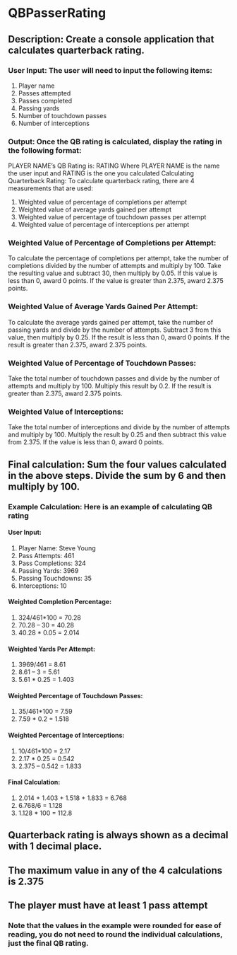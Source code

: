 ﻿# QBPasserRating


## Description: Create a console application that calculates quarterback rating.
### User Input: The user will need to input the following items:
1. Player name
2. Passes attempted
3. Passes completed
4. Passing yards
5. Number of touchdown passes
6. Number of interceptions

### Output: Once the QB rating is calculated, display the rating in the following format:
PLAYER NAME’s QB Rating is: RATING
Where PLAYER NAME is the name the user input and RATING is the one you calculated
Calculating Quarterback Rating: To calculate quarterback rating, there are 4 measurements that are used:
1. Weighted value of percentage of completions per attempt
2. Weighted value of average yards gained per attempt
3. Weighted value of percentage of touchdown passes per attempt
4. Weighted value of percentage of interceptions per attempt

### Weighted Value of Percentage of Completions per Attempt: 
To calculate the percentage of completions per attempt, take the number of completions divided by the number of attempts and multiply by 100. Take the resulting value and subtract 30, then multiply by 0.05. If this value is less than 0, award 0 points. If the value is greater than 2.375, award 2.375 points.

### Weighted Value of Average Yards Gained Per Attempt: 
To calculate the average yards gained per attempt, take the number of passing yards and divide by the number of attempts. Subtract 3 from this value, then multiply by 0.25. If the result is less than 0, award 0 points. If the result is greater than 2.375, award 2.375 points.

### Weighted Value of Percentage of Touchdown Passes: 
Take the total number of touchdown passes and divide by the number of attempts and multiply by 100. Multiply this result by 0.2. If the result is greater than 2.375, award 2.375 points.

### Weighted Value of Interceptions: 
Take the total number of interceptions and divide by the number of attempts and multiply by 100. Multiply the result by 0.25 and then subtract this value from 2.375. If the value is less than 0, award 0 points.

## Final calculation: Sum the four values calculated in the above steps. Divide the sum by 6 and then multiply by 100.

### Example Calculation: Here is an example of calculating QB rating

#### User Input:
1. Player Name: Steve Young
2. Pass Attempts: 461
3. Pass Completions: 324
4. Passing Yards: 3969
5. Passing Touchdowns: 35
6. Interceptions: 10

#### Weighted Completion Percentage:
1. 324/461*100 = 70.28
2. 70.28 – 30 = 40.28
3. 40.28 * 0.05 = 2.014

#### Weighted Yards Per Attempt:
1. 3969/461 = 8.61
2. 8.61 – 3 = 5.61
3. 5.61 * 0.25 = 1.403

#### Weighted Percentage of Touchdown Passes:
1. 35/461*100 = 7.59
2. 7.59 * 0.2 = 1.518

#### Weighted Percentage of Interceptions:
1. 10/461*100 = 2.17
2. 2.17 * 0.25 = 0.542
3. 2.375 – 0.542 = 1.833

#### Final Calculation:
1. 2.014 + 1.403 + 1.518 + 1.833 = 6.768
2. 6.768/6 = 1.128
3. 1.128 * 100 = 112.8

## Quarterback rating is always shown as a decimal with 1 decimal place.
## The maximum value in any of the 4 calculations is 2.375
## The player must have at least 1 pass attempt
### Note that the values in the example were rounded for ease of reading, you do not need to round the individual calculations, just the final QB rating.
